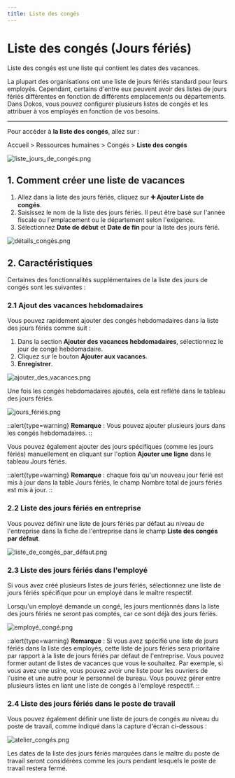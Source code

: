 ```yaml
---
title: Liste des congés
---
```


# Liste des congés (Jours fériés)

Liste des congés est une liste qui contient les dates des vacances.

La plupart des organisations ont une liste de jours fériés standard pour leurs employés. Cependant, certains d'entre eux peuvent avoir des listes de jours fériés différentes en fonction de différents emplacements ou départements. Dans Dokos, vous pouvez configurer plusieurs listes de congés et les attribuer à vos employés en fonction de vos besoins.

---

Pour accéder à **la liste des congés**, allez sur :

Accueil > Ressources humaines > Congés > **Liste des congés**

![liste_jours_de_congés.png](/content/rh/holiday-list/liste_jours_de_congés.png)

## 1. Comment créer une liste de vacances

1. Allez dans la liste des jours fériés, cliquez sur **:heavy_plus_sign: Ajouter Liste de congés**.
2. Saisissez le nom de la liste des jours fériés. Il peut être basé sur l'année fiscale ou l'emplacement ou le département selon l'exigence.
3. Sélectionnez **Date de début** et **Date de fin** pour la liste des jours férié.

![détails_congés.png](/content/rh/holiday-list/détails_congés.png)

## 2. Caractéristiques

Certaines des fonctionnalités supplémentaires de la liste des jours de congés sont les suivantes :

### 2.1 Ajout des vacances hebdomadaires

Vous pouvez rapidement ajouter des congés hebdomadaires dans la liste des jours fériés comme suit :

1. Dans la section **Ajouter des vacances hebdomadaires**, sélectionnez le jour de congé hebdomadaire.
2. Cliquez sur le bouton **Ajouter aux vacances**.
3. **Enregistrer**.

![ajouter_des_vacances.png](/content/rh/holiday-list/ajouter_des_vacances.png)


Une fois les congés hebdomadaires ajoutés, cela est reflété dans le tableau des jours fériés.

![jours_fériés.png](/content/rh/holiday-list/jours_fériés.png)

::alert{type=warning}
**Remarque** : Vous pouvez ajouter plusieurs jours dans les congés hebdomadaires.
::

Vous pouvez également ajouter des jours spécifiques (comme les jours fériés) manuellement en cliquant sur l'option **Ajouter une ligne** dans le tableau Jours fériés.

::alert{type=warning}
**Remarque** : chaque fois qu'un nouveau jour férié est mis à jour dans la table Jours fériés, le champ Nombre total de jours fériés est mis à jour.
::


### 2.2 Liste des jours fériés en entreprise

Vous pouvez définir une liste de jours fériés par défaut au niveau de l'entreprise dans la fiche de l'entreprise dans le champ **Liste des congés par défaut**.

![liste_de_congés_par_défaut.png](/content/rh/holiday-list/liste_de_congés_par_défaut.png)

### 2.3 Liste des jours fériés dans l'employé

Si vous avez créé plusieurs listes de jours fériés, sélectionnez une liste de jours fériés spécifique pour un employé dans le maître respectif.

Lorsqu'un employé demande un congé, les jours mentionnés dans la liste des jours fériés ne seront pas comptés, car ce sont déjà des jours fériés.

![employé_congé.png](/content/rh/holiday-list/employé_congé.png)

::alert{type=warning}
**Remarque** : Si vous avez spécifié une liste de jours fériés dans la liste des employés, cette liste de jours fériés sera prioritaire par rapport à la liste de jours fériés par défaut de l'entreprise. Vous pouvez former autant de listes de vacances que vous le souhaitez. Par exemple, si vous avez une usine, vous pouvez avoir une liste pour les ouvriers de l'usine et une autre pour le personnel de bureau. Vous pouvez gérer entre plusieurs listes en liant une liste de congés à l'employé respectif.
::


### 2.4 Liste des jours fériés dans le poste de travail

Vous pouvez également définir une liste de jours de congés au niveau du poste de travail, comme indiqué dans la capture d'écran ci-dessous :

![atelier_congés.png](/content/rh/holiday-list/atelier_congés.png)

Les dates de la liste des jours fériés marquées dans le maître du poste de travail seront considérées comme les jours pendant lesquels le poste de travail restera fermé.



